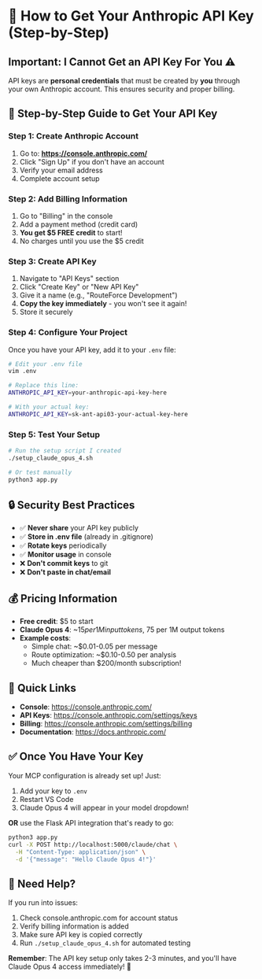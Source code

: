 # 🔑 How to Get Your Anthropic API Key (Step-by-Step)

## Important: I Cannot Get an API Key For You ⚠️

API keys are **personal credentials** that must be created by **you** through your own Anthropic account. This ensures security and proper billing.

## 🚀 Step-by-Step Guide to Get Your API Key

### Step 1: Create Anthropic Account
1. Go to: **https://console.anthropic.com/**
2. Click "Sign Up" if you don't have an account
3. Verify your email address
4. Complete account setup

### Step 2: Add Billing Information
1. Go to "Billing" in the console
2. Add a payment method (credit card)
3. **You get $5 FREE credit** to start!
4. No charges until you use the $5 credit

### Step 3: Create API Key
1. Navigate to "API Keys" section
2. Click "Create Key" or "New API Key"
3. Give it a name (e.g., "RouteForce Development")
4. **Copy the key immediately** - you won't see it again!
5. Store it securely

### Step 4: Configure Your Project
Once you have your API key, add it to your `.env` file:

```bash
# Edit your .env file
vim .env

# Replace this line:
ANTHROPIC_API_KEY=your-anthropic-api-key-here

# With your actual key:
ANTHROPIC_API_KEY=sk-ant-api03-your-actual-key-here
```

### Step 5: Test Your Setup
```bash
# Run the setup script I created
./setup_claude_opus_4.sh

# Or test manually
python3 app.py
```

## 🔒 Security Best Practices

- ✅ **Never share** your API key publicly
- ✅ **Store in .env file** (already in .gitignore)
- ✅ **Rotate keys** periodically
- ✅ **Monitor usage** in console
- ❌ **Don't commit keys** to git
- ❌ **Don't paste in chat/email**

## 💰 Pricing Information

- **Free credit**: $5 to start
- **Claude Opus 4**: ~$15 per 1M input tokens, ~$75 per 1M output tokens
- **Example costs**:
  - Simple chat: ~$0.01-0.05 per message
  - Route optimization: ~$0.10-0.50 per analysis
  - Much cheaper than $200/month subscription!

## 🎯 Quick Links

- **Console**: https://console.anthropic.com/
- **API Keys**: https://console.anthropic.com/settings/keys
- **Billing**: https://console.anthropic.com/settings/billing
- **Documentation**: https://docs.anthropic.com/

## ✅ Once You Have Your Key

Your MCP configuration is already set up! Just:
1. Add your key to `.env`
2. Restart VS Code
3. Claude Opus 4 will appear in your model dropdown!

**OR** use the Flask API integration that's ready to go:
```bash
python3 app.py
curl -X POST http://localhost:5000/claude/chat \
  -H "Content-Type: application/json" \
  -d '{"message": "Hello Claude Opus 4!"}'
```

## 🚨 Need Help?

If you run into issues:
1. Check console.anthropic.com for account status
2. Verify billing information is added
3. Make sure API key is copied correctly
4. Run `./setup_claude_opus_4.sh` for automated testing

**Remember**: The API key setup only takes 2-3 minutes, and you'll have Claude Opus 4 access immediately! 🚀
